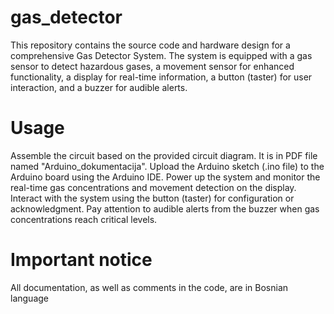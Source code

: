 # gas_detector
This repository contains the source code and hardware design for a comprehensive Gas Detector System. The system is equipped with a gas sensor to detect hazardous gases, a movement sensor for enhanced functionality, a display for real-time information, a button (taster) for user interaction, and a buzzer for audible alerts.
# Usage
Assemble the circuit based on the provided circuit diagram. It is in PDF file named "Arduino_dokumentacija".
Upload the Arduino sketch (.ino file) to the Arduino board using the Arduino IDE.
Power up the system and monitor the real-time gas concentrations and movement detection on the display.
Interact with the system using the button (taster) for configuration or acknowledgment.
Pay attention to audible alerts from the buzzer when gas concentrations reach critical levels.

# Important notice
All documentation, as well as comments in the code, are in Bosnian language
